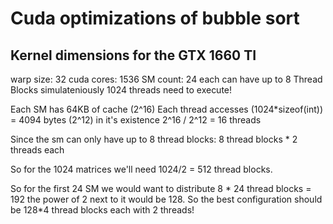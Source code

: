 # Cuda optimizations of bubble sort

## Kernel dimensions for the GTX 1660 TI
warp size: 32
cuda cores: 1536
SM count: 24 each can have up to 8 Thread Blocks simulateniously
1024 threads need to execute!


Each SM has 64KB of cache (2^16)
Each thread accesses (1024*sizeof(int)) = 4094 bytes (2^12) in it's existence 
2^16 / 2^12 = 16 threads

Since the sm can only have up to 8 thread blocks:
8 thread blocks * 2 threads each

So for the 1024 matrices we'll need 1024/2 = 512 thread blocks.

So for the first 24 SM we would want to distribute 8 * 24 thread blocks = 192
the power of 2 next to it would be 128.
So the best configuration should be 128*4 thread blocks each with 2 threads!  